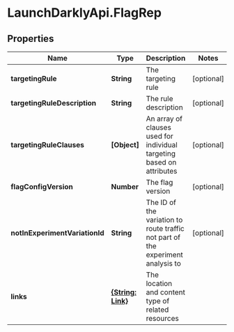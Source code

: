 # LaunchDarklyApi.FlagRep

## Properties

Name | Type | Description | Notes
------------ | ------------- | ------------- | -------------
**targetingRule** | **String** | The targeting rule | [optional] 
**targetingRuleDescription** | **String** | The rule description | [optional] 
**targetingRuleClauses** | **[Object]** | An array of clauses used for individual targeting based on attributes | [optional] 
**flagConfigVersion** | **Number** | The flag version | [optional] 
**notInExperimentVariationId** | **String** | The ID of the variation to route traffic not part of the experiment analysis to | [optional] 
**links** | [**{String: Link}**](Link.md) | The location and content type of related resources | 


